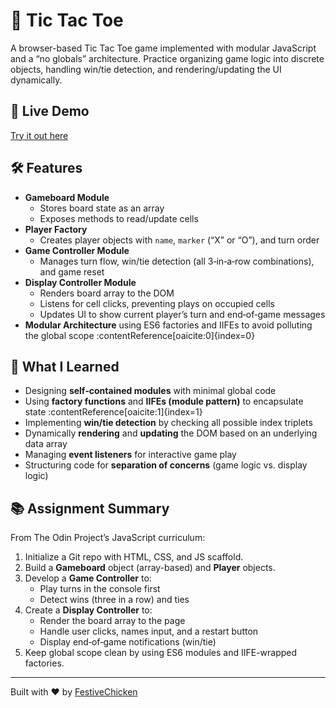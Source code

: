 # 🎲 Tic Tac Toe

A browser-based Tic Tac Toe game implemented with modular JavaScript and a “no globals” architecture. Practice organizing game logic into discrete objects, handling win/tie detection, and rendering/updating the UI dynamically.

## 🔗 Live Demo  
[Try it out here](https://festivechicken.github.io/tic-tac-toe/)  

## 🛠️ Features
- **Gameboard Module**  
  - Stores board state as an array  
  - Exposes methods to read/update cells  
- **Player Factory**  
  - Creates player objects with `name`, `marker` (“X” or “O”), and turn order  
- **Game Controller Module**  
  - Manages turn flow, win/tie detection (all 3‑in‑a‑row combinations), and game reset  
- **Display Controller Module**  
  - Renders board array to the DOM  
  - Listens for cell clicks, preventing plays on occupied cells  
  - Updates UI to show current player’s turn and end‑of‑game messages  
- **Modular Architecture** using ES6 factories and IIFEs to avoid polluting the global scope :contentReference[oaicite:0]{index=0}

## 🧠 What I Learned
- Designing **self‑contained modules** with minimal global code  
- Using **factory functions** and **IIFEs (module pattern)** to encapsulate state :contentReference[oaicite:1]{index=1}  
- Implementing **win/tie detection** by checking all possible index triplets  
- Dynamically **rendering** and **updating** the DOM based on an underlying data array  
- Managing **event listeners** for interactive game play  
- Structuring code for **separation of concerns** (game logic vs. display logic)

## 📚 Assignment Summary
From The Odin Project’s JavaScript curriculum:
1. Initialize a Git repo with HTML, CSS, and JS scaffold.  
2. Build a **Gameboard** object (array-based) and **Player** objects.  
3. Develop a **Game Controller** to:
   - Play turns in the console first  
   - Detect wins (three in a row) and ties  
4. Create a **Display Controller** to:
   - Render the board array to the page  
   - Handle user clicks, names input, and a restart button  
   - Display end‑of‑game notifications (win/tie)  
5. Keep global scope clean by using ES6 modules and IIFE-wrapped factories.

---

Built with ❤️ by [FestiveChicken](https://github.com/FestiveChicken)
